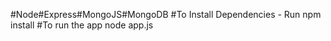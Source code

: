 #Node#Express#MongoJS#MongoDB
#To Install Dependencies - Run
npm install
#To run the app
node app.js
